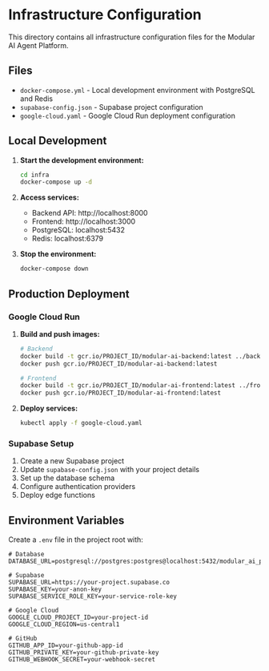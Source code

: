 # Infrastructure Configuration

This directory contains all infrastructure configuration files for the Modular AI Agent Platform.

## Files

- `docker-compose.yml` - Local development environment with PostgreSQL and Redis
- `supabase-config.json` - Supabase project configuration
- `google-cloud.yaml` - Google Cloud Run deployment configuration

## Local Development

1. **Start the development environment:**
   ```bash
   cd infra
   docker-compose up -d
   ```

2. **Access services:**
   - Backend API: http://localhost:8000
   - Frontend: http://localhost:3000
   - PostgreSQL: localhost:5432
   - Redis: localhost:6379

3. **Stop the environment:**
   ```bash
   docker-compose down
   ```

## Production Deployment

### Google Cloud Run

1. **Build and push images:**
   ```bash
   # Backend
   docker build -t gcr.io/PROJECT_ID/modular-ai-backend:latest ../backend
   docker push gcr.io/PROJECT_ID/modular-ai-backend:latest

   # Frontend
   docker build -t gcr.io/PROJECT_ID/modular-ai-frontend:latest ../frontend/next-app
   docker push gcr.io/PROJECT_ID/modular-ai-frontend:latest
   ```

2. **Deploy services:**
   ```bash
   kubectl apply -f google-cloud.yaml
   ```

### Supabase Setup

1. Create a new Supabase project
2. Update `supabase-config.json` with your project details
3. Set up the database schema
4. Configure authentication providers
5. Deploy edge functions

## Environment Variables

Create a `.env` file in the project root with:

```env
# Database
DATABASE_URL=postgresql://postgres:postgres@localhost:5432/modular_ai_platform

# Supabase
SUPABASE_URL=https://your-project.supabase.co
SUPABASE_KEY=your-anon-key
SUPABASE_SERVICE_ROLE_KEY=your-service-role-key

# Google Cloud
GOOGLE_CLOUD_PROJECT_ID=your-project-id
GOOGLE_CLOUD_REGION=us-central1

# GitHub
GITHUB_APP_ID=your-github-app-id
GITHUB_PRIVATE_KEY=your-github-private-key
GITHUB_WEBHOOK_SECRET=your-webhook-secret
```
